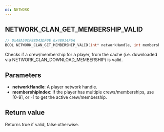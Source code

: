 ```yaml
---
ns: NETWORK
---
```

## NETWORK_CLAN_GET_MEMBERSHIP_VALID

```c
// 0x48A59CF88D43DF0E 0x48914F6A
BOOL NETWORK_CLAN_GET_MEMBERSHIP_VALID(int* networkHandle, int membershipIndex);
```

Checks if a crew/membership for a player, from the cache (i.e. downloaded via NETWORK_CLAN_DOWNLOAD_MEMBERSHIP) is valid.

## Parameters
* **networkHandle**: A player network handle.
* **membershipIndex**: If the player has multiple crews/memberships, use [0-9], or -1 to get the active crew/membership.

## Return value
Returns true if valid, false otherwise.
